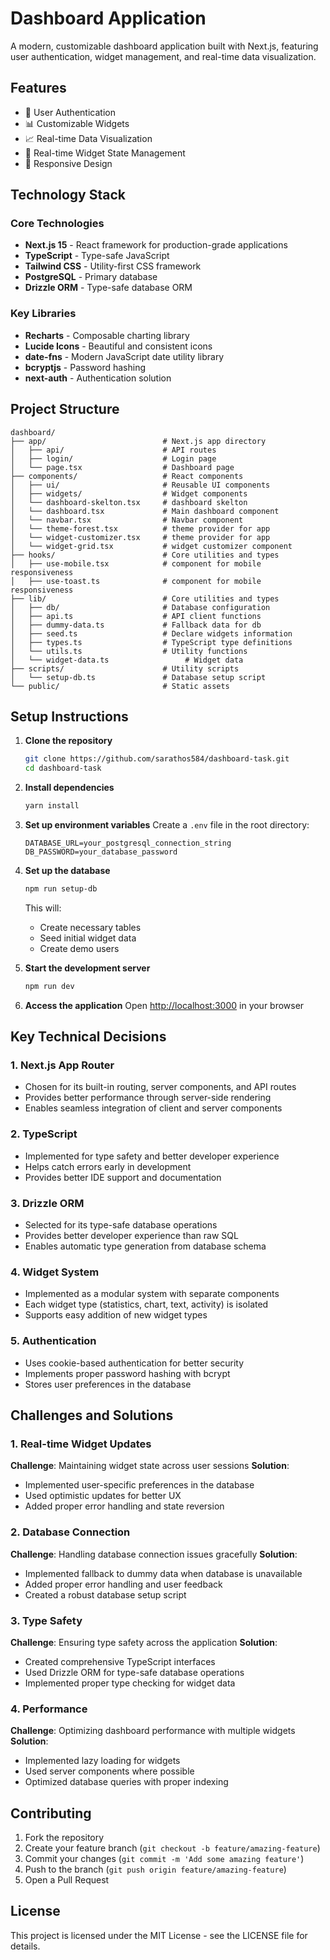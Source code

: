 # Dashboard Application

A modern, customizable dashboard application built with Next.js, featuring user authentication, widget management, and real-time data visualization.

## Features

- 🔐 User Authentication
- 📊 Customizable Widgets
- 📈 Real-time Data Visualization
- 🔄 Real-time Widget State Management
- 📱 Responsive Design

## Technology Stack

### Core Technologies
- **Next.js 15** - React framework for production-grade applications
- **TypeScript** - Type-safe JavaScript
- **Tailwind CSS** - Utility-first CSS framework
- **PostgreSQL** - Primary database
- **Drizzle ORM** - Type-safe database ORM

### Key Libraries
- **Recharts** - Composable charting library
- **Lucide Icons** - Beautiful and consistent icons
- **date-fns** - Modern JavaScript date utility library
- **bcryptjs** - Password hashing
- **next-auth** - Authentication solution

## Project Structure

```
dashboard/
├── app/                          # Next.js app directory
│   ├── api/                      # API routes
│   ├── login/                    # Login page
│   └── page.tsx                  # Dashboard page
├── components/                   # React components
│   ├── ui/                       # Reusable UI components
│   ├── widgets/                  # Widget components
│   └── dashboard-skelton.tsx     # dashboard skelton
│   └── dashboard.tsx             # Main dashboard component
│   └── navbar.tsx                # Navbar component
│   └── theme-forest.tsx          # theme provider for app
│   └── widget-customizer.tsx     # theme provider for app
│   └── widget-grid.tsx           # widget customizer component
├── hooks/                        # Core utilities and types
│   ├── use-mobile.tsx            # component for mobile responsiveness
│   ├── use-toast.ts              # component for mobile responsiveness
├── lib/                          # Core utilities and types
│   ├── db/                       # Database configuration
│   ├── api.ts                    # API client functions
│   ├── dummy-data.ts             # Fallback data for db
│   ├── seed.ts                   # Declare widgets information
│   ├── types.ts                  # TypeScript type definitions
│   └── utils.ts                  # Utility functions
│   └── widget-data.ts                 # Widget data 
├── scripts/                      # Utility scripts
│   └── setup-db.ts               # Database setup script
└── public/                       # Static assets
```

## Setup Instructions

1. **Clone the repository**
   ```bash
   git clone https://github.com/sarathos584/dashboard-task.git
   cd dashboard-task
   ```

2. **Install dependencies**
   ```bash
   yarn install 
   ```

3. **Set up environment variables**
   Create a `.env` file in the root directory:
   ```env
   DATABASE_URL=your_postgresql_connection_string
   DB_PASSWORD=your_database_password
   ```

4. **Set up the database**
   ```bash
   npm run setup-db
   ```
   This will:
   - Create necessary tables
   - Seed initial widget data
   - Create demo users

5. **Start the development server**
   ```bash
   npm run dev
   ```

6. **Access the application**
   Open [http://localhost:3000](http://localhost:3000) in your browser

## Key Technical Decisions

### 1. Next.js App Router
- Chosen for its built-in routing, server components, and API routes
- Provides better performance through server-side rendering
- Enables seamless integration of client and server components

### 2. TypeScript
- Implemented for type safety and better developer experience
- Helps catch errors early in development
- Provides better IDE support and documentation

### 3. Drizzle ORM
- Selected for its type-safe database operations
- Provides better developer experience than raw SQL
- Enables automatic type generation from database schema

### 4. Widget System
- Implemented as a modular system with separate components
- Each widget type (statistics, chart, text, activity) is isolated
- Supports easy addition of new widget types

### 5. Authentication
- Uses cookie-based authentication for better security
- Implements proper password hashing with bcrypt
- Stores user preferences in the database

## Challenges and Solutions

### 1. Real-time Widget Updates
**Challenge**: Maintaining widget state across user sessions
**Solution**: 
- Implemented user-specific preferences in the database
- Used optimistic updates for better UX
- Added proper error handling and state reversion

### 2. Database Connection
**Challenge**: Handling database connection issues gracefully
**Solution**:
- Implemented fallback to dummy data when database is unavailable
- Added proper error handling and user feedback
- Created a robust database setup script

### 3. Type Safety
**Challenge**: Ensuring type safety across the application
**Solution**:
- Created comprehensive TypeScript interfaces
- Used Drizzle ORM for type-safe database operations
- Implemented proper type checking for widget data

### 4. Performance
**Challenge**: Optimizing dashboard performance with multiple widgets
**Solution**:
- Implemented lazy loading for widgets
- Used server components where possible
- Optimized database queries with proper indexing

## Contributing

1. Fork the repository
2. Create your feature branch (`git checkout -b feature/amazing-feature`)
3. Commit your changes (`git commit -m 'Add some amazing feature'`)
4. Push to the branch (`git push origin feature/amazing-feature`)
5. Open a Pull Request

## License

This project is licensed under the MIT License - see the LICENSE file for details. 
